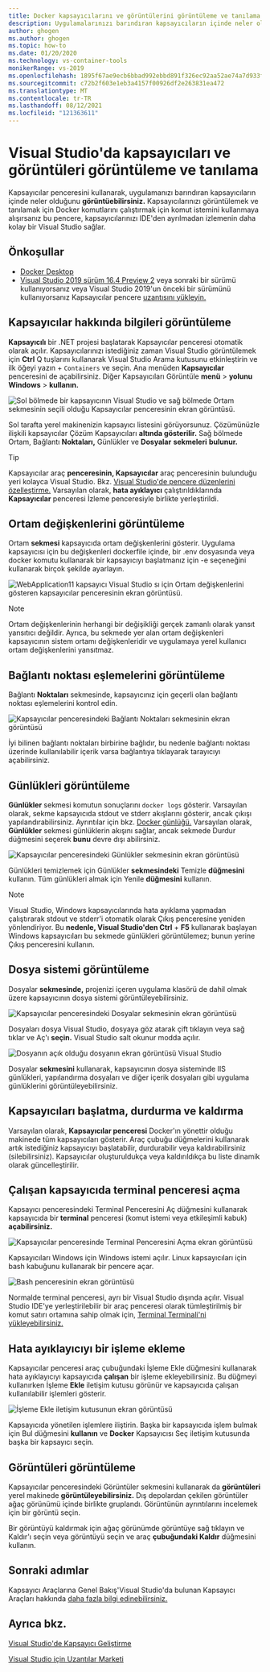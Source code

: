 ```yaml
---
title: Docker kapsayıcılarını ve görüntülerini görüntüleme ve tanılama
description: Uygulamalarınızı barındıran kapsayıcıların içinde neler olduğunu görmek için bir araç penceresi kullanarak Visual Studio tabanlı uygulamalarınızı hata ayıklama ve tanılama becerinizi geliştirmeyi açıklar.
author: ghogen
ms.author: ghogen
ms.topic: how-to
ms.date: 01/20/2020
ms.technology: vs-container-tools
monikerRange: vs-2019
ms.openlocfilehash: 1895f67ae9ecb6bbad992ebbd891f326ec92aa52ae74a7d933f2d7a3127f9b9b
ms.sourcegitcommit: c72b2f603e1eb3a4157f00926df2e263831ea472
ms.translationtype: MT
ms.contentlocale: tr-TR
ms.lasthandoff: 08/12/2021
ms.locfileid: "121363611"
---
```

# <a name="how-to-view-and-diagnose-containers-and-images-in-visual-studio"></a>Visual Studio'da kapsayıcıları ve görüntüleri görüntüleme ve tanılama

Kapsayıcılar penceresini kullanarak, uygulamanızı barındıran kapsayıcıların içinde neler olduğunu **görüntüebilirsiniz.** Kapsayıcılarınızı görüntülemek ve tanılamak için Docker komutlarını çalıştırmak için komut istemini kullanmaya alışırsanız bu pencere, kapsayıcılarınızı IDE'den ayrılmadan izlemenin daha kolay bir Visual Studio sağlar.

## <a name="prerequisites"></a>Önkoşullar

- [Docker Desktop](https://hub.docker.com/editions/community/docker-ce-desktop-windows)
- [Visual Studio 2019 sürüm 16.4 Preview 2](https://visualstudio.microsoft.com/downloads) veya sonraki bir sürümü kullanıyorsanız veya Visual Studio 2019'un önceki bir sürümünü kullanıyorsanız Kapsayıcılar pencere [uzantısını yükleyin.](https://marketplace.visualstudio.com/items?itemName=ms-azuretools.vs-containers-tools-extensions)

## <a name="view-information-about-your-containers"></a>Kapsayıcılar hakkında bilgileri görüntüleme

**Kapsayıcılı** bir .NET projesi başlatarak Kapsayıcılar penceresi otomatik olarak açılır. Kapsayıcılarınızı istediğiniz zaman Visual Studio görüntülemek için **Ctrl** Q tuşlarını kullanarak Visual Studio Arama kutusunu etkinleştirin ve ilk öğeyi yazın +  `Containers` ve seçin. Ana menüden **Kapsayıcılar** penceresini de açabilirsiniz. Diğer Kapsayıcıları Görüntüle **menü**  >  **yolunu Windows**  >  **kullanın.**  

![Sol bölmede bir kapsayıcının Visual Studio ve sağ bölmede Ortam sekmesinin seçili olduğu Kapsayıcılar penceresinin ekran görüntüsü.](media/view-and-diagnose-containers/container-window.png)

Sol tarafta yerel makinenizin kapsayıcı listesini görüyorsunuz. Çözümünüzle ilişkili kapsayıcılar Çözüm Kapsayıcıları **altında gösterilir.** Sağ bölmede Ortam, Bağlantı **Noktaları,** Günlükler ve **Dosyalar** **sekmeleri** **bulunur.**

> [!TIP]
> Kapsayıcılar araç **penceresinin, Kapsayıcılar** araç penceresinin bulunduğu yeri kolayca Visual Studio. Bkz. [Visual Studio'de pencere düzenlerini özelleştirme.](../ide/customizing-window-layouts-in-visual-studio.md) Varsayılan olarak, **hata ayıklayıcı** çalıştırıldıklarında **Kapsayıcılar** penceresi İzleme penceresiyle birlikte yerleştirildi.

## <a name="view-environment-variables"></a>Ortam değişkenlerini görüntüleme

Ortam **sekmesi** kapsayıcıda ortam değişkenlerini gösterir. Uygulama kapsayıcısı için bu değişkenleri dockerfile içinde, bir .env dosyasında veya docker komutu kullanarak bir kapsayıcıyı başlatmanız için -e seçeneğini kullanarak birçok şekilde ayarlayın.

![WebApplication11 kapsayıcı Visual Studio sı için Ortam değişkenlerini gösteren kapsayıcılar penceresinin ekran görüntüsü.](media/view-and-diagnose-containers/containers-environment-vars.png)

> [!NOTE]
> Ortam değişkenlerinin herhangi bir değişikliği gerçek zamanlı olarak yansıt yansıtıcı değildir. Ayrıca, bu sekmede yer alan ortam değişkenleri kapsayıcının sistem ortamı değişkenleridir ve uygulamaya yerel kullanıcı ortam değişkenlerini yansıtmaz.

## <a name="view-port-mappings"></a>Bağlantı noktası eşlemelerini görüntüleme

Bağlantı **Noktaları** sekmesinde, kapsayıcınız için geçerli olan bağlantı noktası eşlemelerini kontrol edin.

![Kapsayıcılar penceresindeki Bağlantı Noktaları sekmesinin ekran görüntüsü](media/view-and-diagnose-containers/containers-ports.png)

İyi bilinen bağlantı noktaları birbirine bağlıdır, bu nedenle bağlantı noktası üzerinde kullanılabilir içerik varsa bağlantıya tıklayarak tarayıcıyı açabilirsiniz.

## <a name="view-logs"></a>Günlükleri görüntüleme

**Günlükler** sekmesi komutun sonuçlarını `docker logs` gösterir. Varsayılan olarak, sekme kapsayıcıda stdout ve stderr akışlarını gösterir, ancak çıkışı yapılandırabilirsiniz. Ayrıntılar için bkz. [Docker günlüğü.](https://docs.docker.com/config/containers/logging/)  Varsayılan olarak, **Günlükler** sekmesi günlüklerin akışını sağlar, ancak sekmede Durdur düğmesini seçerek **bunu** devre dışı abilirsiniz.

![Kapsayıcılar penceresindeki Günlükler sekmesinin ekran görüntüsü](media/view-and-diagnose-containers/containers-logs.png)

Günlükleri temizlemek için Günlükler **sekmesindeki** Temizle **düğmesini** kullanın.  Tüm günlükleri almak için Yenile **düğmesini** kullanın.

> [!NOTE]
> Visual Studio, Windows kapsayıcılarında hata ayıklama yapmadan çalıştırarak stdout ve stderr'i otomatik olarak Çıkış penceresine yeniden yönlendiriyor. Bu **nedenle, Visual Studio'den Ctrl**  + **F5** kullanarak başlayan Windows kapsayıcıları bu sekmede günlükleri görüntülemez; bunun yerine Çıkış penceresini kullanın. 

## <a name="view-the-filesystem"></a>Dosya sistemi görüntüleme

Dosyalar **sekmesinde,** projenizi içeren uygulama klasörü de dahil olmak üzere kapsayıcının dosya sistemi görüntüleyebilirsiniz.

![Kapsayıcılar penceresindeki Dosyalar sekmesinin ekran görüntüsü](media/view-and-diagnose-containers/container-filesystem.png)

Dosyaları dosya Visual Studio, dosyaya göz atarak çift tıklayın veya sağ tıklar ve Aç'ı **seçin.** Visual Studio salt okunur modda açılır.

![Dosyanın açık olduğu dosyanın ekran görüntüsü Visual Studio](media/view-and-diagnose-containers/container-file-open.png)

Dosyalar **sekmesini** kullanarak, kapsayıcının dosya sisteminde IIS günlükleri, yapılandırma dosyaları ve diğer içerik dosyaları gibi uygulama günlüklerini görüntüleyebilirsiniz.

## <a name="start-stop-and-remove-containers"></a>Kapsayıcıları başlatma, durdurma ve kaldırma

Varsayılan olarak, **Kapsayıcılar penceresi** Docker'ın yönettir olduğu makinede tüm kapsayıcıları gösterir. Araç çubuğu düğmelerini kullanarak artık istediğiniz kapsayıcıyı başlatabilir, durdurabilir veya kaldırabilirsiniz (silebilirsiniz).  Kapsayıcılar oluşturuldukça veya kaldırıldıkça bu liste dinamik olarak güncelleştirilir.

## <a name="open-a-terminal-window-in-a-running-container"></a>Çalışan kapsayıcıda terminal penceresi açma

Kapsayıcı penceresindeki Terminal Penceresini Aç düğmesini kullanarak kapsayıcıda bir **terminal** penceresi (komut istemi veya etkileşimli kabuk) **açabilirsiniz.**

![Kapsayıcılar penceresinde Terminal Penceresini Açma ekran görüntüsü](media/view-and-diagnose-containers/containers-open-terminal-window.png)

Kapsayıcıları Windows için Windows istemi açılır. Linux kapsayıcıları için bash kabuğunu kullanarak bir pencere açar.

![Bash penceresinin ekran görüntüsü](media/view-and-diagnose-containers/container-bash-window.png)

Normalde terminal penceresi, ayrı bir Visual Studio dışında açılır. Visual Studio IDE'ye yerleştirilebilir bir araç penceresi olarak tümleştirilmiş bir komut satırı ortamına sahip olmak için, [Terminal Terminali'ni yükleyebilirsiniz.](https://marketplace.visualstudio.com/items?itemName=DanielGriffen.WhackWhackTerminal)

## <a name="attach-the-debugger-to-a-process"></a>Hata ayıklayıcıyı bir işleme ekleme

Kapsayıcılar penceresi araç çubuğundaki İşleme Ekle düğmesini kullanarak hata ayıklayıcıyı kapsayıcıda **çalışan** bir işleme ekleyebilirsiniz. Bu düğmeyi kullanırken İşleme **Ekle** iletişim kutusu görünür ve kapsayıcıda çalışan kullanılabilir işlemleri gösterir.  

![İşleme Ekle iletişim kutusunun ekran görüntüsü](media/view-and-diagnose-containers/containers-attach-to-process.jpg)

Kapsayıcıda yönetilen işlemlere iliştirin. Başka bir kapsayıcıda işlem bulmak için Bul düğmesini **kullanın** ve **Docker** Kapsayıcısı Seç iletişim kutusunda başka bir kapsayıcı seçin.

## <a name="viewing-images"></a>Görüntüleri görüntüleme

Kapsayıcılar penceresindeki Görüntüler sekmesini kullanarak da **görüntüleri** yerel makinede **görüntüleyebilirsiniz.** Dış depolardan çekilen görüntüler ağaç görünümü içinde birlikte gruplandı. Görüntünün ayrıntılarını incelemek için bir görüntü seçin.

Bir görüntüyü kaldırmak için ağaç görünümde görüntüye sağ tıklayın ve Kaldır'ı seçin veya görüntüyü seçin ve araç **çubuğundaki Kaldır** düğmesini kullanın.

## <a name="next-steps"></a>Sonraki adımlar

Kapsayıcı Araçlarına Genel Bakış'Visual Studio'da bulunan Kapsayıcı Araçları hakkında [daha fazla bilgi edinebilirsiniz.](overview.md)

## <a name="see-also"></a>Ayrıca bkz.

[Visual Studio'de Kapsayıcı Geliştirme](./index.yml)

[Visual Studio için Uzantılar Marketi](https://marketplace.visualstudio.com/)